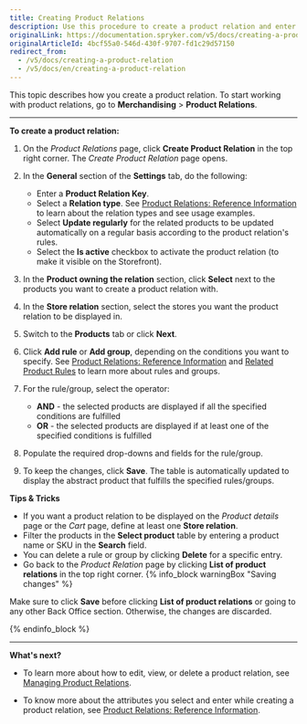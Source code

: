 ```yaml
---
title: Creating Product Relations
description: Use this procedure to create a product relation and enter all the required values in the Back Office.
originalLink: https://documentation.spryker.com/v5/docs/creating-a-product-relation
originalArticleId: 4bcf55a0-546d-430f-9707-fd1c29d57150
redirect_from:
  - /v5/docs/creating-a-product-relation
  - /v5/docs/en/creating-a-product-relation
---
```


This topic describes how you create a product relation.
To start working with product relations, go to **Merchandising** > **Product Relations**.
***
**To create a product relation:**
1. On the *Product Relations* page, click **Create Product Relation** in the top right corner. The *Create Product Relation* page opens.
2. In  the **General** section of the **Settings** tab, do the following:
    * Enter a **Product Relation Key**.
    * Select a **Relation type**. See [Product Relations: Reference Information](/docs/scos/user/user-guides/{{page.version}}/back-office-user-guide/merchandising/product-relations/references/product-relations-reference-information.html) to learn about the relation types and see usage examples.
    * Select **Update regularly** for the related products to be updated automatically on a regular basis according to the product relation's rules.
    * Select the **Is active** checkbox to activate the product relation (to make it visible on the Storefront).
3. In the **Product owning the relation** section, click **Select** next to the products you want to create a product relation with.

4. In the **Store relation** section, select the stores you want the product relation to be displayed in.

5. Switch to the **Products** tab or click **Next**.

6. Click **Add rule** or **Add group**, depending on the conditions you want to specify. See  [Product Relations: Reference Information](/docs/scos/user/user-guides/{{page.version}}/back-office-user-guide/merchandising/product-relations/references/product-relations-reference-information.html) and [Related Product Rules](/docs/scos/user/features/{{page.version}}/product-information-management/product-relations/product-relations-feature-overview.html#related-product-rules)  to learn more about rules and groups.

7. For the rule/group, select the operator:
    * **AND** - the selected products are displayed if all the specified conditions are fulfilled
    * **OR** -  the selected products are displayed if at least one of the specified conditions is fulfilled

8. Populate the required drop-downs and fields for the rule/group.

9. To keep the changes, click **Save**. The table is automatically updated to display the abstract product that fulfills the specified rules/groups.


**Tips & Tricks**

* If you want a product relation to be displayed on the *Product details* page or the *Cart* page, define at least one **Store relation**.
* Filter the products in the **Select product** table by entering a product name or SKU in the **Search** field.
* You can delete a rule or group by clicking **Delete** for a specific entry.
* Go back to the *Product Relation* page by clicking **List of product relations** in the top right corner.
{% info_block warningBox "Saving changes" %}

Make sure to click **Save** before clicking **List of product relations** or going to any other Back Office section. Otherwise, the changes are discarded.  

{% endinfo_block %}

***
**What's next?**

* To learn more about how to edit, view, or delete a product relation, see [Managing Product Relations](/docs/scos/user/user-guides/{{page.version}}/back-office-user-guide/merchandising/product-relations/managing-product-relations.html).

* To know more about the attributes you select and enter while creating a product relation, see [Product Relations: Reference Information](/docs/scos/user/user-guides/{{page.version}}/back-office-user-guide/merchandising/product-relations/references/product-relations-reference-information.html).
